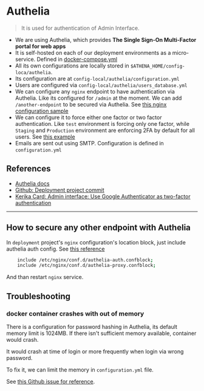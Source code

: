 # Authelia

> It is used for authentication of Admin Interface.

- We are using Authelia, which provides **The Single Sign-On Multi-Factor portal for web apps**
- It is self-hosted on each of our deployment environments as a micro-service. Defined in [docker-compose.yml](https://github.com/clarius-athena/deployment/blob/master/docker-compose.yml#L163)
- All its own configurations are locally stored in `$ATHENA_HOME/config-loca/authelia`.
- Its configuration are at `config-local/authelia/configuration.yml`
- Users are configured via `config-local/authelia/users_database.yml`
- We can configure any `nginx` endpoint to have authentication via Authelia. Like its configured for `/admin` at the moment. We can add `/another-endpoint` to be secured via Authelia. See [this nginx configuration sample](https://github.com/clarius-athena/deployment/blob/master/config/nginx/conf.d/aristata.conf.template#L46)
- We can configure it to force either one factor or two factor authentication. Like `test` environment is forcing only one factor, while `Staging` and `Production` environment are enforcing 2FA by default for all users. See [this example](https://www.authelia.com/docs/configuration/access-control.html#complete-example)
- Emails are sent out using SMTP. Configuration is defined in `configuration.yml`

## References
- [Authelia docs](https://www.authelia.com/docs/)
- [Github: Deployment project commit](https://github.com/clarius-athena/deployment/commit/c8b301139d9c985b8b5fe3b1a0cb75fb6c2a79b8)
- [Kerika Card:  Admin interface: Use Google Authenticator as two-factor authentication ](https://a.kerika.com/C7_/board/BFG6C/BTcNX?tab=tasks)

---------------

## How to secure any other endpoint with Authelia

In `deployment` project's `nginx` configuration's location block, just include authelia auth config. See [this reference](https://github.com/clarius-athena/deployment/blob/master/config/nginx/conf.d/aristata.conf.template#L49-L50)

```bash
    include /etc/nginx/conf.d/authelia-auth.confblock;
    include /etc/nginx/conf.d/authelia-proxy.confblock;
```

And than restart `nginx` service.


## Troubleshooting

### docker container crashes with out of memory

There is a configuration for password hashing in Authelia, its default memory limit is 1024MB. If there isn't sufficient memory available, container would crash.

It would crash at time of login or more frequently when login via wrong password.

To fix it, we can limit the memory in `configuration.yml` file.

See [this Github issue for reference](https://github.com/authelia/authelia/issues/866).